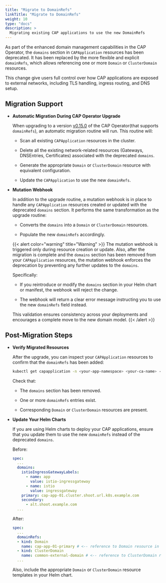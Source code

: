```yaml
---
title: "Migrate to DomainRefs"
linkTitle: "Migrate to DomainRefs"
weight: 10
type: "docs"
description: >
  Migrating existing CAP applications to use the new DomainRefs
---
```


As part of the enhanced domain management capabilities in the CAP Operator, the `domains` section in `CAPApplication` resources has been deprecated. It has been replaced by the more flexible and explicit `domainRefs`, which allows referencing one or more `Domain` or `ClusterDomain` resources.

This change give users full control over how CAP applications are exposed to external networks, including TLS handling, ingress routing, and DNS setup.

## Migration Support

- **Automatic Migration During CAP Operator Upgrade**

  When upgrading to a version [v0.15.0](https://github.com/SAP/cap-operator/releases/tag/v0.15.0) of the CAP Operator(that supports `domainRefs`), an automatic migration routine will run. This routine will:

  - Scan all existing `CAPApplication` resources in the cluster.

  - Delete all the existing network-related resources (Gateways, DNSEntries, Certificates) associated with the deprecated `domains`.

  - Generate the appropriate `Domain` or `ClusterDomain` resource with equivalent configuration.

  - Update the `CAPApplication` to use the new `domainRefs`.

- **Mutation Webhook**

  In addition to the upgrade routine, a mutation webhook is in place to handle any `CAPApplication` resources created or updated with the deprecated `domains` section. It performs the same transformation as the upgrade routine:

  - Converts the `domains` into a `Domain` or `ClusterDomain` resources.

  - Populate the new `domainRefs` accordingly.

  {{< alert color="warning" title="Warning" >}}
  The mutation webhook is triggered only during resource creation or update. Also, after the migration is complete and the `domains` section has been removed from your `CAPApplication` resources, the mutation webhook enforces the deprecation by preventing any further updates to the `domains`.

  Specifically:

  - If you reintroduce or modify the `domains` section in your Helm chart or manifest, the webhook will reject the change.

  - The webhook will return a clear error message instructing you to use the new `domainRefs` field instead.

  This validation ensures consistency across your deployments and encourages a complete move to the new domain model.
  {{< /alert >}}

## Post-Migration Steps

- **Verify Migrated Resources**

  After the upgrade, you can inspect your `CAPApplication` resources to confirm that the `domainRefs` has been added:

  ```bash
  kubectl get capapplication -n <your-app-namespace> <your-ca-name> -o yaml
  ```

  Check that:

  - The `domains` section has been removed.

  - One or more `domainRefs` entries exist.

  - Corresponding `Domain` or `ClusterDomain` resources are present.

- **Update Your Helm Charts**

  If you are using Helm charts to deploy your CAP applications, ensure that you update them to use the new `domainRefs` instead of the deprecated `domains`.

  Before:
  ```yaml
  spec:
    ...
    domains:
      istioIngressGatewayLabels:
        - name: app
          value: istio-ingressgateway
        - name: istio
          value: ingressgateway
      primary: cap-app-01.cluster.shoot.url.k8s.example.com
      secondary:
        - alt.shoot.example.com
    ...
  ```

  After:
  ```yaml
  spec:
    ...
    domainRefs:
    - kind: Domain
      name: cap-app-01-primary # <-- reference to Domain resource in the same namespace
    - kind: ClusterDomain
      name: common-external-domain # <-- reference to ClusterDomain resource in the cluster (either new or existing)
    ...
  ```
  Also, include the appropriate `Domain` or `ClusterDomain` resource templates in your Helm chart.
